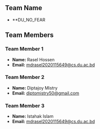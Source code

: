 
## Team Name

- **DU_NO_FEAR
## Team Members

### Team Member 1
- **Name:** Rasel Hossen
- **Email:** mdrasel2020115649@cs.du.ac.bd

### Team Member 2
- **Name:** Diptajoy Mistry
- **Email:** diptomistry50@gmail.com

### Team Member 3
- **Name:** Istahak Islam
- **Email:** mdrasel2020115649@cs.du.ac.bd


